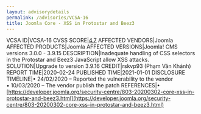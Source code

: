 ```yaml
---
layout: advisorydetails
permalink: /advisories/VCSA-16
title: Joomla Core - XSS in Protostar and Beez3
---
```

VCSA ID|VCSA-16
CVSS SCORE|[4.7](https://nvd.nist.gov/vuln-metrics/cvss/v3-calculator?calculator&version=3.0&vector=(AV:N/AC:L/PR:N/UI:R/S:C/C:L/I:N/A:N))
AFFECTED VENDORS|Joomla
AFFECTED PRODUCTS|Joomla
AFFECTED VERSIONS|Joomla! CMS versions 3.0.0 - 3.9.15
DESCRIPTION|Inadequate handling of CSS selectors in the Protostar and Beez3 JavaScript allow XSS attacks.
SOLUTION|Upgrade to version 3.9.16
CREDIT|rskvp93 (Phạm Văn Khánh)
REPORT TIME|2020-02-24
PUBLISHED TIME|2021-01-01
DISCLOSURE TIMELINE|&#8226; 24/02/2020 – Reported the vulnerability to the vendor<br>&#8226; 10/03/2020 – The vendor publish the patch
REFERENCES|&#8226; [https://developer.joomla.org/security-centre/803-20200302-core-xss-in-protostar-and-beez3.html](https://developer.joomla.org/security-centre/803-20200302-core-xss-in-protostar-and-beez3.html)
